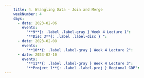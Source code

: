 ```yaml
---
    title: 4. Wrangling Data - Join and Merge
    weekNumber: 4
    days:
      - date: 2023-02-06
        events:
          "**9**{: .label .label-gray } Week 4 Lecture 1":
          "**Disc 3**{: .label .label-disc } ":
      - date: 2023-02-08
        events:
          "**10**{: .label .label-gray } Week 4 Lecture 2":
      - date: 2023-02-10
        events:
          "**11**{: .label .label-gray } Week 4 Lecture 3":
          "**Project 1**{: .label .label-proj } Regional GDP":         
---
```

